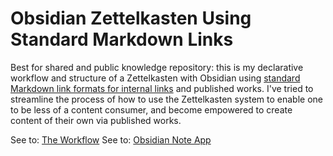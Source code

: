 # Obsidian Zettelkasten Using Standard Markdown Links

Best for shared and public knowledge repository: this is my declarative workflow and structure of a Zettelkasten with Obsidian using [standard Markdown link formats for internal links](https://help.obsidian.md/Linking+notes+and+files/Internal+links#Supported+formats+for+internal+links) and published works. I've tried to streamline the process of how to use the Zettelkasten system to enable one to be less of a content consumer, and become empowered to create content of their own via published works.

See to: [The Workflow](Housekeeping/The%20Workflow.md)
See to: [Obsidian Note App](https://obsidian.md/)
